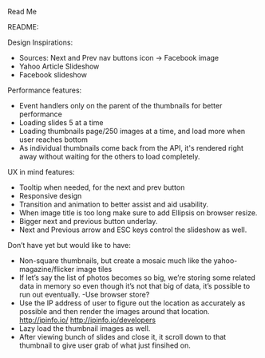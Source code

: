 Read Me

README:

Design Inspirations:
- Sources: Next and Prev nav buttons icon -> Facebook image
- Yahoo Article Slideshow
- Facebook slideshow



Performance features:
- Event handlers only on the parent of the thumbnails for better performance
- Loading slides 5 at a time
- Loading thumbnails page/250 images at a time, and load more when user reaches bottom
- As individual thumbnails come back from the API, it's rendered right away without waiting for the others to
load completely.

UX in mind features:
- Tooltip when needed, for the next and prev button
- Responsive design
- Transition and animation to better assist and aid usability.
- When image title is too long make sure to add Ellipsis on browser resize.
- Bigger next and previous button underlay.
- Next and Previous arrow and ESC keys control the slideshow as well.

Don’t have yet but would like to have:
- Non-square thumbnails, but create a mosaic much like the yahoo-magazine/flicker image tiles
- If let’s say the list of photos becomes so big, we’re storing some related data in memory so even though it’s not that 	big of data, it’s possible to run out eventually.  -Use browser store?
- Use the IP address of user to figure out the location as accurately as possible and then render the images around that location. http://ipinfo.io/  http://ipinfo.io/developers
- Lazy load the thumbnail images as well.
- After viewing bunch of slides and close it, it scroll down to that thumbnail to give user grab of what just finsihed on.
